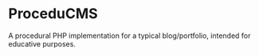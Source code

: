 ProceduCMS
==========

A procedural PHP implementation for a typical blog/portfolio, intended for educative purposes.